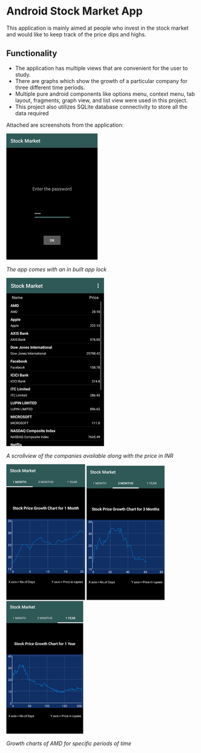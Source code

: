 # **Android Stock Market App**
This application is mainly aimed at people who invest in the stock market and would like to keep track of the price dips and highs. 

## **Functionality**
* The application has multiple views that are convenient for the user to study.
* There are graphs which show the growth of a particular company for three different time periods.
* Multiple pure android components like options menu, context menu, tab layout, fragments, graph view, and list view were used in this project. 
* This project also utilizes SQLite database connectivity to store all the data required

Attached are screenshots from the application:

<img src="screenshots/app_lock.png"></img>

*The app comes with an in built app lock*


<img src="screenshots/list_of_companies.png"></img>

*A scrollview of the companies available along with the price in INR*


<img src="screenshots/1_month.png">    <img src="screenshots/3_months.png">    <img src="screenshots/1_year.png">

*Growth charts of AMD for specific periods of time*


